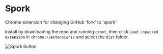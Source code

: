 Spork
===

Chrome extension for changing GitHub 'fork' to 'spork'


Install by downloading the repo and running `grunt`, then click `Load unpacked extension` in `chrome://extensions/` and select the `dist` folder.


![Spork Button](http://i.imgur.com/y59HyHD.png)